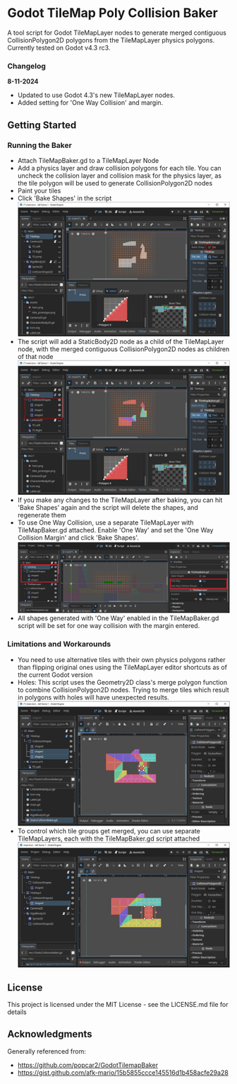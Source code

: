 # Godot TileMap Poly Collision Baker

A tool script for Godot TileMapLayer nodes to generate merged contiguous CollisionPolygon2D polygons from the TileMapLayer physics polygons. Currently tested on Godot v4.3 rc3.

### Changelog

**8-11-2024**
* Updated to use Godot 4.3's new TileMapLayer nodes.
* Added setting for 'One Way Collision' and margin.

## Getting Started

### Running the Baker
 
* Attach TileMapBaker.gd to a TileMapLayer Node
* Add a physics layer and draw collision polygons for each tile. You can uncheck the collision layer and collision mask for the physics layer, as the tile polygon will be used to generate CollisionPolygon2D nodes
* Paint your tiles
* Click 'Bake Shapes' in the script
![Before](demo_before.JPG)
* The script will add a StaticBody2D node as a child of the TileMapLayer node, with the merged contiguous CollisionPolygon2D nodes as children of that node
![After](demo_after.JPG)
* If you make any changes to the TileMapLayer after baking, you can hit 'Bake Shapes' again and the script will delete the shapes, and regenerate them
* To use One Way Collision, use a separate TileMapLayer with TileMapBaker.gd attached. Enable 'One Way' and set the 'One Way Collision Margin' and click 'Bake Shapes'.
![OneWay](oneway.jpg)
* All shapes generated with 'One Way' enabled in the TileMapBaker.gd script will be set for one way collision with the margin entered.

### Limitations and Workarounds

* You need to use alternative tiles with their own physics polygons rather than flipping original ones using the TileMapLayer editor shortcuts as of the current Godot version
* Holes: This script uses the Geometry2D class's merge polygon function to combine CollisionPolygon2D nodes. Trying to merge tiles which result in polygons with holes will have unexpected results.
![Holes](holes.JPG)
* To control which tile groups get merged, you can use separate TileMapLayers, each with the TileMapBaker.gd script attached
![Holes2](holes2.JPG)

## License

This project is licensed under the MIT License - see the LICENSE.md file for details

## Acknowledgments

Generally referenced from:

* https://github.com/popcar2/GodotTilemapBaker
* https://gist.github.com/afk-mario/15b5855ccce145516d1b458acfe29a28
